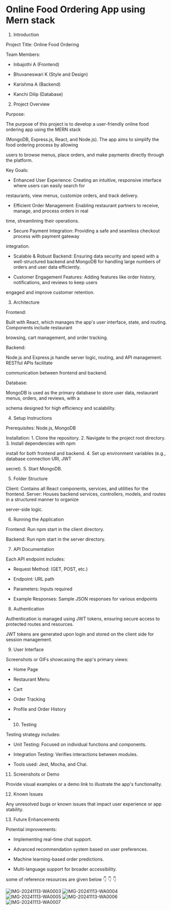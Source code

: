 # Online Food Ordering App using Mern stack 

1. Introduction

Project Title: Online Food Ordering

Team Members:

- Inbajothi A (Frontend)

- Bhuvaneswari K (Style and Design)

- Karishma A (Backend)

- Kanchi Dilip (Database)

2. Project Overview

Purpose: 

The purpose of this project is to develop a user-friendly online food ordering app using the MERN stack

(MongoDB, Express.js, React, and Node.js). The app aims to simplify the food ordering process by allowing

users to browse menus, place orders, and make payments directly through the platform.

Key Goals:

- Enhanced User Experience: Creating an intuitive, responsive interface where users can easily search for

restaurants, view menus, customize orders, and track delivery.

- Efficient Order Management: Enabling restaurant partners to receive, manage, and process orders in real

time, streamlining their operations.

- Secure Payment Integration: Providing a safe and seamless checkout process with payment gateway

integration.

- Scalable & Robust Backend: Ensuring data security and speed with a well-structured backend and MongoDB for handling large numbers of orders and user data efficiently.

- Customer Engagement Features: Adding features like order history, notifications, and reviews to keep users

engaged and improve customer retention.

3. Architecture

Frontend: 

Built with React, which manages the app's user interface, state, and routing. Components include restaurant

browsing, cart management, and order tracking.

Backend: 

Node.js and Express.js handle server logic, routing, and API management. RESTful APIs facilitate

communication between frontend and backend.

Database: 

MongoDB is used as the primary database to store user data, restaurant menus, orders, and reviews, with a

schema designed for high efficiency and scalability.

4. Setup Instructions

Prerequisites: Node.js, MongoDB

Installation: 1. Clone the repository. 2. Navigate to the project root directory. 3. Install dependencies with npm

install for both frontend and backend. 4. Set up environment variables (e.g., database connection URI, JWT

secret). 5. Start MongoDB.

5. Folder Structure

Client: Contains all React components, services, and utilities for the frontend.
Server: Houses backend services, controllers, models, and routes in a structured manner to organize

server-side logic.

6. Running the Application

Frontend: Run npm start in the client directory.

Backend: Run npm start in the server directory.

7. API Documentation

Each API endpoint includes:

- Request Method: (GET, POST, etc.)

- Endpoint: URL path

- Parameters: Inputs required

- Example Responses: Sample JSON responses for various endpoints

8. Authentication

Authentication is managed using JWT tokens, ensuring secure access to protected routes and resources.

JWT tokens are generated upon login and stored on the client side for session management.

9. User Interface

Screenshots or GIFs showcasing the app's primary views:

- Home Page

- Restaurant Menu

- Cart

- Order Tracking

- Profile and Order History
- 10. Testing

Testing strategy includes:

- Unit Testing: Focused on individual functions and components.

- Integration Testing: Verifies interactions between modules.

- Tools used: Jest, Mocha, and Chai.

11. Screenshots or Demo

Provide visual examples or a demo link to illustrate the app's functionality.

12. Known Issues

Any unresolved bugs or known issues that impact user experience or app stability.

13. Future Enhancements

Potential improvements:

- Implementing real-time chat support.

- Advanced recommendation system based on user preferences.

- Machine learning-based order predictions.

- Multi-language support for broader accessibility.

some of reference resources are given below 👇 👇 👇 

![IMG-20241113-WA0003](https://github.com/user-attachments/assets/3b127a24-a3ae-452b-a2c9-adf93651fcf6)
![IMG-20241113-WA0004](https://github.com/user-attachments/assets/ffe29d65-431c-4646-9fdc-8142e727c46d)
![IMG-20241113-WA0005](https://github.com/user-attachments/assets/d4053845-f2c7-4750-ab60-788ed957d286)
![IMG-20241113-WA0006](https://github.com/user-attachments/assets/64afa8a9-b221-4919-a6a2-c31edda28251)
![IMG-20241113-WA0007](https://github.com/user-attachments/assets/c423645a-b75e-4719-8007-7ac945206b26)
